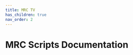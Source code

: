 ```yaml
---
title: MRC TV
has_children: true
nav_order: 2
---
```

# MRC Scripts Documentation
<!--
Welcome to the official documentation for **MRC Scripts**, a suite of premium FiveM resources designed to enhance your server with unique, high-quality functionality. This documentation is here to guide you through installation, configuration, and getting the most out of your purchases.

## About MRC Scripts

MRC Scripts are created with a focus on performance, customization, and reliability. Whether you're looking for immersive gameplay features, innovative mechanics, or streamlined server management tools, MRC Scripts have something to offer.

All scripts are available for purchase on [Tebex.io](https://mrcscripts.tebex.io/), ensuring secure and hassle-free transactions.


## Quick Links

- **[Home](index.md):** Learn about MRC Scripts and get started.
- **[MRC TV](mrc-tv.md):** Explore the MRC TV module and its features.
- **[Purchase Scripts](https://mrcscripts.tebex.io/):** Visit our store to purchase additional MRC resources.
- **[Discord](https://discord.gg/2GJuasYVf4):** Join our Discord server for community-driven help and updates.

## Support

If you encounter any issues or have questions, feel free to reach out through:
- Our **[Discord](https://discord.gg/2GJuasYVf4)** 
- Or Email us at [MRC Scripts](mailto: mrc.scripts@gmail.com)

## Contributing

While MRC Scripts are premium resources, we welcome suggestions for new features or improvements. Let us know how we can make our resources even better for your server!

## License

MRC Scripts are protected under a [commercial license](LICENSE) and are intended for use by the purchasing entity only. Redistribution or unauthorized sharing of scripts is strictly prohibited.

---

Thank you for choosing MRC Scripts to power your FiveM server. We appreciate your support and look forward to seeing how you use our resources! -->
